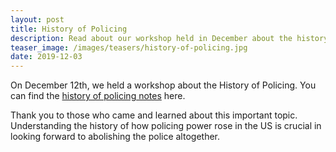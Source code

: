 ```yaml
---
layout: post
title: History of Policing
description: Read about our workshop held in December about the history of policing. Find resources for an overview of policing Critical Resistance compiled that traces the evolution of policing in the US, and people's resistance to it.
teaser_image: /images/teasers/history-of-policing.jpg
date: 2019-12-03
---
```


On December 12th, we held a workshop about the History of Policing.
You can find the
[history of policing notes](http://criticalresistance.org/policing-timeline/)
here.

Thank you to those who came and learned about this important topic.
Understanding the history of how policing power rose in the US is
crucial in looking forward to abolishing the police altogether.

